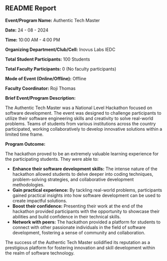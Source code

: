 ## README Report

**Event/Program Name:** Authentic Tech Master

**Date:** 24 - 08 - 2024 

**Time:** 10:00 AM - 4:00 PM

**Organizing Department/Club/Cell:** Inovus Labs IEDC

**Total Student Participants:** 100 Students

**Total Faculty Participants:** 0 (No faculty participants)

**Mode of Event (Online/Offline):** Offline

**Faculty Coordinator:** Roji Thomas

**Brief Event/Program Description:** 

The Authentic Tech Master was a National Level Hackathon focused on software development.  The event was designed to challenge participants to utilize their software engineering skills and creativity to solve real-world problems.  Teams of students from various institutions across the country participated, working collaboratively to develop innovative solutions within a limited time frame.

**Program Outcome:**

The hackathon proved to be an extremely valuable learning experience for the participating students.  They were able to:

* **Enhance their software development skills:** The intense nature of the hackathon allowed students to delve deeper into coding techniques, problem-solving strategies, and collaborative development methodologies.
* **Gain practical experience:**  By tackling real-world problems, participants gained practical insights into how software development can be used to create impactful solutions. 
* **Boost their confidence:**  Presenting their work at the end of the hackathon provided participants with the opportunity to showcase their abilities and build confidence in their technical skills.  
* **Network with peers:**  The hackathon provided a platform for students to connect with other passionate individuals in the field of software development, fostering a sense of community and collaboration.  

The success of the Authentic Tech Master solidified its reputation as a prestigious platform for fostering innovation and skill development within the realm of software technology. 
